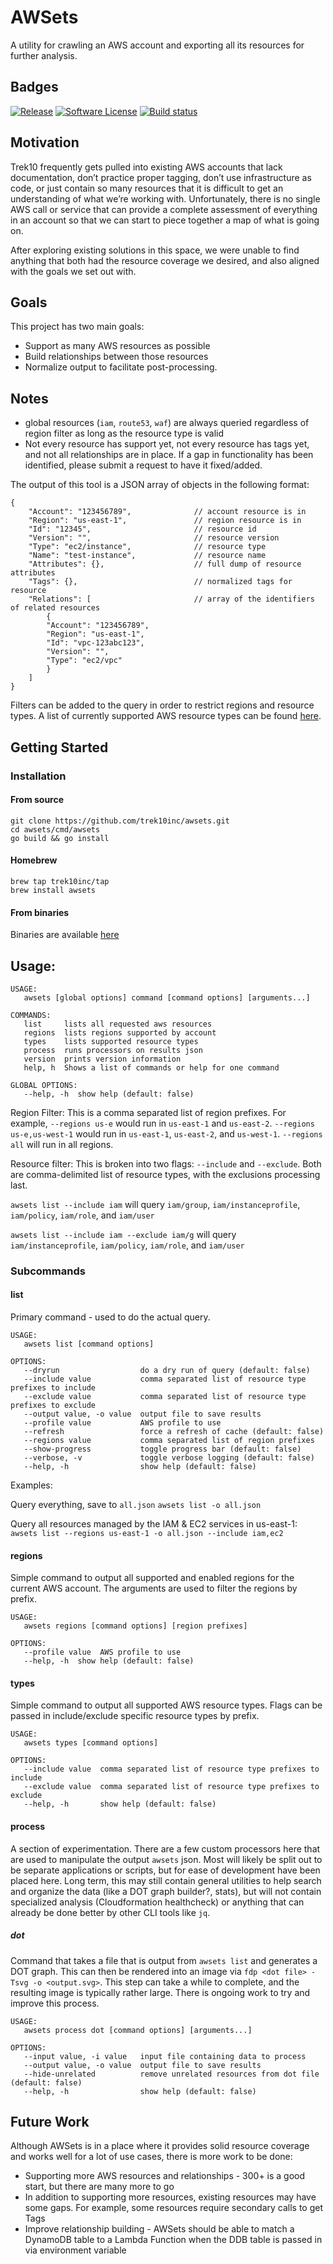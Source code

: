 # AWSets

A utility for crawling an AWS account and exporting all its resources for further analysis.

## Badges
[![Release](https://img.shields.io/github/v/release/trek10inc/awsets?include_prereleases&style=for-the-badge)](https://github.com/trek10inc/awsets/releases/latest)
[![Software License](https://img.shields.io/badge/license-MIT-brightgreen.svg?style=for-the-badge)](/LICENSE.md)
[![Build status](https://img.shields.io/github/workflow/status/trek10inc/awsets/test?style=for-the-badge)](https://github.com/trek10inc/awsets/actions?workflow=test)

## Motivation
Trek10 frequently gets pulled into existing AWS accounts that lack documentation, don’t practice proper tagging, don’t use infrastructure as code, or just contain so many resources that it is difficult to get an understanding of what we’re working with. Unfortunately, there is no single AWS call or service that can provide a complete assessment of everything in an account so that we can start to piece together a map of what is going on.

After exploring existing solutions in this space, we were unable to find anything that both had the resource coverage we desired, and also aligned with the goals we set out with.

## Goals
This project has two main goals:
* Support as many AWS resources as possible
* Build relationships between those resources
* Normalize output to facilitate post-processing.

## Notes
* global resources (`iam`, `route53`, `waf`) are always queried regardless of region filter as long as the resource type is valid
* Not every resource has support yet, not every resource has tags yet, and not all relationships are in place. If a gap in functionality has been identified, please submit a request to have it fixed/added.

The output of this tool is a JSON array of objects in the following format:
```json5
{
    "Account": "123456789",              // account resource is in
    "Region": "us-east-1",               // region resource is in
    "Id": "12345",                       // resource id
    "Version": "",                       // resource version
    "Type": "ec2/instance",              // resource type
    "Name": "test-instance",             // resource name
    "Attributes": {},                    // full dump of resource attributes
    "Tags": {},                          // normalized tags for resource
    "Relations": [                       // array of the identifiers of related resources
        {
        "Account": "123456789",
        "Region": "us-east-1",
        "Id": "vpc-123abc123",
        "Version": "",
        "Type": "ec2/vpc"
        }
    ]
}
```

Filters can be added to the query in order to restrict regions and resource types. A list of currently supported AWS resource types can be found [here](supported_resources.txt).

## Getting Started

### Installation
#### From source
```
git clone https://github.com/trek10inc/awsets.git
cd awsets/cmd/awsets
go build && go install
```

#### Homebrew
```
brew tap trek10inc/tap
brew install awsets
```

#### From binaries
Binaries are available [here](https://github.com/trek10inc/awsets/releases)

## Usage:
```
USAGE:
   awsets [global options] command [command options] [arguments...]

COMMANDS:
   list     lists all requested aws resources
   regions  lists regions supported by account
   types    lists supported resource types
   process  runs processors on results json
   version  prints version information
   help, h  Shows a list of commands or help for one command

GLOBAL OPTIONS:
   --help, -h  show help (default: false)
```

Region Filter:
This is a comma separated list of region prefixes. For example, `--regions us-e` would run in `us-east-1` and `us-east-2`. `--regions us-e,us-west-1` would run in `us-east-1`, `us-east-2`, and `us-west-1`. `--regions all` will run in all regions.

Resource filter:
This is broken into two flags: `--include` and `--exclude`. Both are comma-delimited list of resource types, with the exclusions processing last.

`awsets list --include iam` will query `iam/group`, `iam/instanceprofile`, `iam/policy`, `iam/role`, and `iam/user`

`awsets list --include iam --exclude iam/g` will query `iam/instanceprofile`, `iam/policy`, `iam/role`, and `iam/user`

### Subcommands

#### list

Primary command - used to do the actual query.

```
USAGE:
   awsets list [command options]

OPTIONS:
   --dryrun                  do a dry run of query (default: false)
   --include value           comma separated list of resource type prefixes to include
   --exclude value           comma separated list of resource type prefixes to exclude
   --output value, -o value  output file to save results
   --profile value           AWS profile to use
   --refresh                 force a refresh of cache (default: false)
   --regions value           comma separated list of region prefixes
   --show-progress           toggle progress bar (default: false)
   --verbose, -v             toggle verbose logging (default: false)
   --help, -h                show help (default: false)
```

Examples:

Query everything, save to `all.json`
`awsets list -o all.json`

Query all resources managed by the IAM & EC2 services in us-east-1:
`awsets list --regions us-east-1 -o all.json --include iam,ec2`

#### regions

Simple command to output all supported and enabled regions for the current AWS account. The arguments are used to filter the regions by prefix.

```
USAGE:
   awsets regions [command options] [region prefixes]

OPTIONS:
   --profile value  AWS profile to use
   --help, -h  show help (default: false)
```

#### types

Simple command to output all supported AWS resource types. Flags can be passed in include/exclude specific resource types by prefix.

```
USAGE:
   awsets types [command options]  

OPTIONS:
   --include value  comma separated list of resource type prefixes to include
   --exclude value  comma separated list of resource type prefixes to exclude
   --help, -h       show help (default: false)
```

#### process

A section of experimentation. There are a few custom processors here that are used to manipulate the output `awsets` json. Most will likely be split out to be separate applications or scripts, but for ease of development have been placed here. Long term, this may still contain general utilities to help search and organize the data (like a DOT graph builder?, stats), but will not contain specialized analysis (Cloudformation healthcheck) or anything that can already be done better by other CLI tools like `jq`. 

##### dot

Command that takes a file that is output from `awsets list` and generates a DOT graph. This can then be rendered into an image via `fdp <dot file> -Tsvg -o <output.svg>`. This step can take a while to complete, and the resulting image is typically rather large. There is ongoing work to try and improve this process.

```
USAGE:
   awsets process dot [command options] [arguments...]

OPTIONS:
   --input value, -i value   input file containing data to process
   --output value, -o value  output file to save results
   --hide-unrelated          remove unrelated resources from dot file (default: false)
   --help, -h                show help (default: false)
```

## Future Work

Although AWSets is in a place where it provides solid resource coverage and works well for a lot of use cases, there is more work to be done:
* Supporting more AWS resources and relationships - 300+ is a good start, but there are many more to go
* In addition to supporting more resources, existing resources may have some gaps. For example, some resources require secondary calls to get Tags
* Improve relationship building - AWSets should be able to match a DynamoDB table to a Lambda Function when the DDB table is passed in via environment variable
